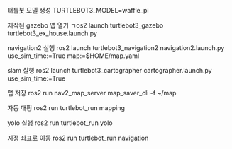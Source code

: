 터틀봇 모델 생성
TURTLEBOT3_MODEL=waffle_pi

제작된 gazebo 맵 열기
ㄱos2 launch turtlebot3_gazebo turtlebot3_ex_house.launch.py

navigation2 실행
ros2 launch turtlebot3_navigation2 navigation2.launch.py use_sim_time:=True map:=$HOME/map.yaml

slam 실행
ros2 launch turtlebot3_cartographer cartographer.launch.py use_sim_time:=True

맵 저장
ros2 run nav2_map_server map_saver_cli -f ~/map

자동 매핑
ros2 run turtlebot_run mapping

yolo 실행
ros2 run turtlebot_run yolo

지정 좌표로 이동
ros2 run turtlebot_run navigation
